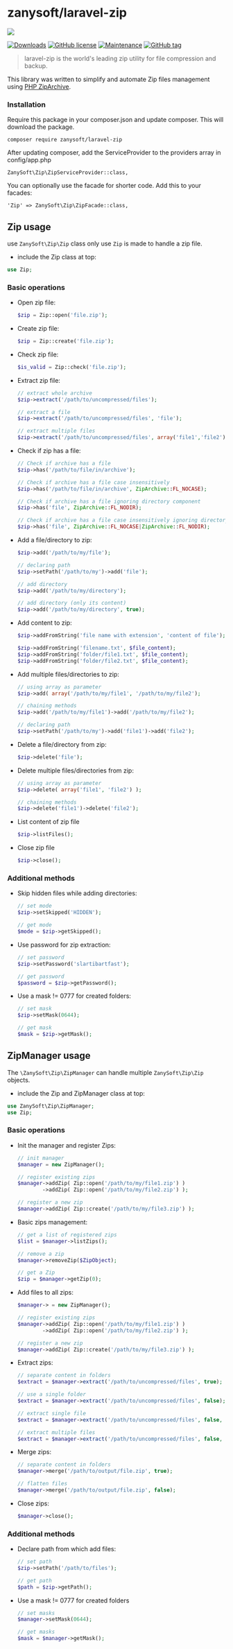 # zanysoft/laravel-zip

<a href="https://www.buymeacoffee.com/zanysoft" target="_blank"><img src="https://img.buymeacoffee.com/button-api/?text=Buy me a coffee&emoji=&slug=zanysoft&button_colour=5F7FFF&font_colour=ffffff&font_family=Cookie&outline_colour=000000&coffee_colour=FFDD00" /></a>

[![Downloads](https://img.shields.io/packagist/dt/zanysoft/laravel-zip.svg?style=flat-square)](https://packagist.org/packages/zanysoft/laravel-zip)
[![GitHub license](https://img.shields.io/badge/License-MIT-informational.svg)](https://github.com/zanysoft/laravel-zip/blob/master/LICENSE)
[![Maintenance](https://img.shields.io/badge/Maintained%3F-yes-informational.svg)](https://GitHub.com/Naereen/StrapDown.js/graphs/commit-activity)
[![GitHub tag](https://img.shields.io/github/tag/ZanySoft/laravel-zip.svg?style=flat&logo=laravel&color=informational)](https://github.com/zanysoft/laravel-zip/tags)




> laravel-zip is the world's leading zip utility for file compression and backup.

This library was written to simplify and automate Zip files management using [PHP ZipArchive](http://php.net/manual/en/class.ziparchive.php).

### Installation
Require this package in your composer.json and update composer. This will download the package.

    composer require zanysoft/laravel-zip

After updating composer, add the ServiceProvider to the providers array in config/app.php

    ZanySoft\Zip\ZipServiceProvider::class,

You can optionally use the facade for shorter code. Add this to your facades:

    'Zip' => ZanySoft\Zip\ZipFacade::class,


## Zip usage

use `ZanySoft\Zip\Zip` class only use `Zip` is made to handle a zip file.

- include the Zip class at top:
```php
use Zip;

```

### Basic operations

- Open zip file:

    ```php    
    $zip = Zip::open('file.zip');

    ```

- Create zip file:

    ```php    
    $zip = Zip::create('file.zip');

    ```

- Check zip file:

    ```php    
    $is_valid = Zip::check('file.zip');

    ```

- Extract zip file:

    ```php    
    // extract whole archive
    $zip->extract('/path/to/uncompressed/files');

    // extract a file
    $zip->extract('/path/to/uncompressed/files', 'file');

    // extract multiple files
    $zip->extract('/path/to/uncompressed/files', array('file1','file2'));

    ```
	
- Check if zip has a file:

    ```php    
    // Check if archive has a file
    $zip->has('/path/to/file/in/archive');

    // Check if archive has a file case insensitively
    $zip->has('/path/to/file/in/archive', ZipArchive::FL_NOCASE);

    // Check if archive has a file ignoring directory component
    $zip->has('file', ZipArchive::FL_NODIR);

    // Check if archive has a file case insensitively ignoring directory component
    $zip->has('file', ZipArchive::FL_NOCASE|ZipArchive::FL_NODIR);

    ```

- Add a file/directory to zip:

    ```php    
    $zip->add('/path/to/my/file');

    // declaring path
    $zip->setPath('/path/to/my')->add('file');

    // add directory
    $zip->add('/path/to/my/directory');

    // add directory (only its content)
    $zip->add('/path/to/my/directory', true);

    ```

- Add content to zip:

    ```php    
    $zip->addFromString('file name with extension', 'content of file');
  
    $zip->addFromString('filename.txt', $file_content);
    $zip->addFromString('folder/file1.txt', $file_content);
    $zip->addFromString('folder/file2.txt', $file_content);


    ```

- Add multiple files/directories to zip:

    ```php    
    // using array as parameter
    $zip->add( array('/path/to/my/file1', '/path/to/my/file2');

    // chaining methods
    $zip->add('/path/to/my/file1')->add('/path/to/my/file2');

    // declaring path
    $zip->setPath('/path/to/my')->add('file1')->add('file2');

    ```

- Delete a file/directory from zip:

    ```php    
    $zip->delete('file');

    ```

- Delete multiple files/directories from zip:

    ```php    
    // using array as parameter
    $zip->delete( array('file1', 'file2') );

    // chaining methods
    $zip->delete('file1')->delete('file2');

    ```

- List content of zip file

    ```php    
    $zip->listFiles();

    ```

- Close zip file

    ```php    
    $zip->close();

    ```

### Additional methods

- Skip hidden files while adding directories:

    ```php    
    // set mode
    $zip->setSkipped('HIDDEN');

    // get mode
    $mode = $zip->getSkipped();

    ```

- Use password for zip extraction:

    ```php    
    // set password
    $zip->setPassword('slartibartfast');

    // get password
    $password = $zip->getPassword();

    ```

- Use a mask != 0777 for created folders:

    ```php    
    // set mask
    $zip->setMask(0644);

    // get mask
    $mask = $zip->getMask();

    ```

## ZipManager usage

The `\ZanySoft\Zip\ZipManager` can handle multiple `ZanySoft\Zip\Zip` objects.

- include the Zip and ZipManager class at top:
```php
use ZanySoft\Zip\ZipManager;
use Zip;
```

### Basic operations

- Init the manager and register Zips:

    ```php    
    // init manager
    $manager = new ZipManager();

    // register existing zips
    $manager->addZip( Zip::open('/path/to/my/file1.zip') )
            ->addZip( Zip::open('/path/to/my/file2.zip') );

    // register a new zip
    $manager->addZip( Zip::create('/path/to/my/file3.zip') );

    ```

- Basic zips management:

    ```php    
    // get a list of registered zips
    $list = $manager->listZips();

    // remove a zip
    $manager->removeZip($ZipObject);

    // get a Zip
    $zip = $manager->getZip(0);

    ```

- Add files to all zips:

    ```php    
    $manager-> = new ZipManager();

    // register existing zips
    $manager->addZip( Zip::open('/path/to/my/file1.zip') )
            ->addZip( Zip::open('/path/to/my/file2.zip') );

    // register a new zip
    $manager->addZip( Zip::create('/path/to/my/file3.zip') );

    ```

- Extract zips:

    ```php    
    // separate content in folders
    $extract = $manager->extract('/path/to/uncompressed/files', true);

    // use a single folder
    $extract = $manager->extract('/path/to/uncompressed/files', false);

    // extract single file
    $extract = $manager->extract('/path/to/uncompressed/files', false, 'file');

    // extract multiple files
    $extract = $manager->extract('/path/to/uncompressed/files', false, array('file1','file2'));

    ```

- Merge zips:

    ```php    
    // separate content in folders
    $manager->merge('/path/to/output/file.zip', true);

    // flatten files
    $manager->merge('/path/to/output/file.zip', false);

    ```

- Close zips:

    ```php    
    $manager->close();

    ```

### Additional methods

- Declare path from which add files:

    ```php    
    // set path
    $zip->setPath('/path/to/files');

    // get path
    $path = $zip->getPath();

    ```

- Use a mask != 0777 for created folders

    ```php    
    // set masks
    $manager->setMask(0644);

    // get masks
    $mask = $manager->getMask();

    ```
